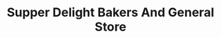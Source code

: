 ---
title: "Supper Delight Bakers And General Store"
url: /karachi/supper-delight-bakers-and-general-store/
shop: supermarket
---